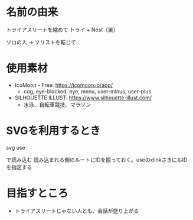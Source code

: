 # 名前の由来

トライアスリートを縮めて
トライ + Nest（巣）

ソロの人 → ソリストを転じて

# 使用素材
- IcoMoon - Free: https://icomoon.io/app/
  - cog, eye-blocked, eye, menu, user-minus, user-plus
- SILHOUETTE ILLUST:  https://www.silhouette-illust.com/
  - 水泳、自転車競技、マラソン

# SVGを利用するとき
svg
    use

で読み込む
読み込まれる側のルートにIDを振っておく。useのxlinkさきにもIDを指定する

# 目指すところ
- トライアスリートじゃない人とも、会話が盛り上がる
